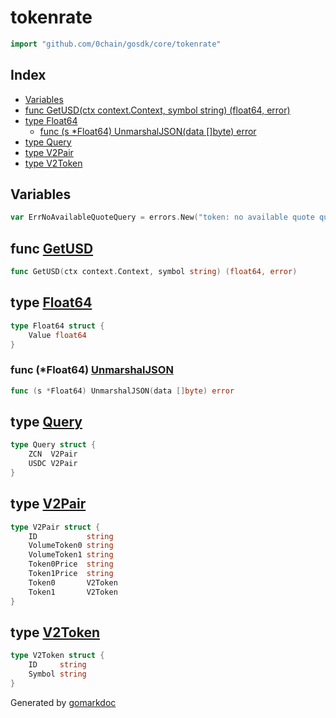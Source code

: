 <!-- Code generated by gomarkdoc. DO NOT EDIT -->

# tokenrate

```go
import "github.com/0chain/gosdk/core/tokenrate"
```

## Index

- [Variables](<#variables>)
- [func GetUSD\(ctx context.Context, symbol string\) \(float64, error\)](<#GetUSD>)
- [type Float64](<#Float64>)
  - [func \(s \*Float64\) UnmarshalJSON\(data \[\]byte\) error](<#Float64.UnmarshalJSON>)
- [type Query](<#Query>)
- [type V2Pair](<#V2Pair>)
- [type V2Token](<#V2Token>)


## Variables

<a name="ErrNoAvailableQuoteQuery"></a>

```go
var ErrNoAvailableQuoteQuery = errors.New("token: no available quote query service")
```

<a name="GetUSD"></a>
## func [GetUSD](<https://github.com/0chain/gosdk/blob/staging/core/tokenrate/tokenrate.go#L24>)

```go
func GetUSD(ctx context.Context, symbol string) (float64, error)
```



<a name="Float64"></a>
## type [Float64](<https://github.com/0chain/gosdk/blob/staging/core/tokenrate/bancor.go#L122-L124>)



```go
type Float64 struct {
    Value float64
}
```

<a name="Float64.UnmarshalJSON"></a>
### func \(\*Float64\) [UnmarshalJSON](<https://github.com/0chain/gosdk/blob/staging/core/tokenrate/bancor.go#L126>)

```go
func (s *Float64) UnmarshalJSON(data []byte) error
```



<a name="Query"></a>
## type [Query](<https://github.com/0chain/gosdk/blob/staging/core/tokenrate/uniswap.go#L28-L31>)



```go
type Query struct {
    ZCN  V2Pair
    USDC V2Pair
}
```

<a name="V2Pair"></a>
## type [V2Pair](<https://github.com/0chain/gosdk/blob/staging/core/tokenrate/uniswap.go#L13-L21>)



```go
type V2Pair struct {
    ID           string
    VolumeToken0 string
    VolumeToken1 string
    Token0Price  string
    Token1Price  string
    Token0       V2Token
    Token1       V2Token
}
```

<a name="V2Token"></a>
## type [V2Token](<https://github.com/0chain/gosdk/blob/staging/core/tokenrate/uniswap.go#L23-L26>)



```go
type V2Token struct {
    ID     string
    Symbol string
}
```

Generated by [gomarkdoc](<https://github.com/princjef/gomarkdoc>)
